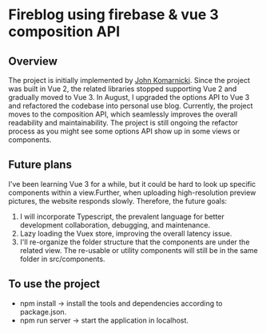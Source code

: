 # Fireblog using firebase & vue 3 composition API

## Overview
The project is initially implemented by [John Komarnicki]("https://github.com/johnkomarnicki/FireBlogs-YouTube").
Since the project was built in Vue 2, the related libraries stopped supporting Vue 2 and gradually moved to Vue 3.
In August, I upgraded the options API to Vue 3 and refactored the codebase into personal use blog. 
Currently, the project moves to the composition API, which seamlessly improves the overall readability and maintainability.
The project is still ongoing the refactor process as you might see some options API show up in some views or components.

## Future plans
I've been learning Vue 3 for a while, but it could be hard to look up specific components within a view.Further, when uploading
high-resolution preview pictures, the website responds slowly. Therefore, the future goals:
1. I will incorporate Typescript, the prevalent language for better development collaboration, debugging, and maintenance.
2. Lazy loading the Vuex store, improving the overall latency issue.
3. I'll re-organize the folder structure that the components are under the related view. The re-usable or utility components will still be in the same folder in src/components.

## To use the project
- npm install -> install the tools and dependencies according to package.json.
- npm run server -> start the application in localhost.

